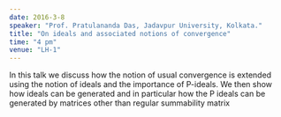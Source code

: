 ```yaml
---
date: 2016-3-8
speaker: "Prof. Pratulananda Das, Jadavpur University, Kolkata."
title: "On ideals and associated notions of convergence"
time: "4 pm" 
venue: "LH-1"
---
```

In this talk we discuss how the notion of usual convergence is extended using the notion of ideals and the importance of P-ideals. We then show how ideals can be generated and in particular how the P ideals can be generated by matrices other than regular summability matrix
